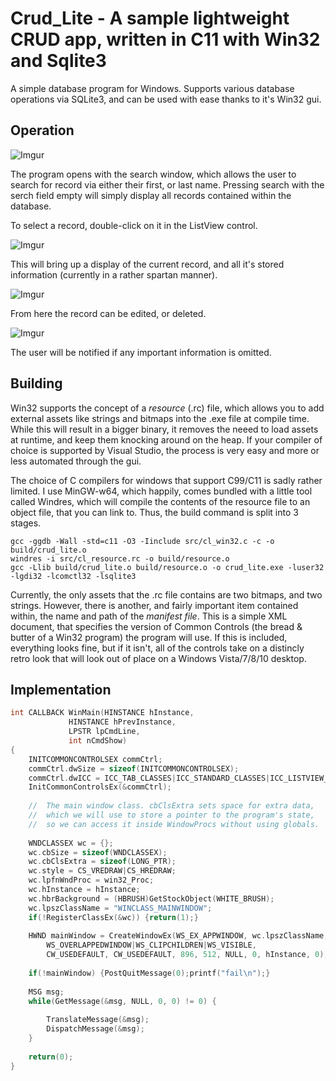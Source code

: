 # Crud_Lite - A sample lightweight CRUD app, written in C11 with Win32 and Sqlite3

A simple database program for Windows. Supports various database operations via SQLite3, and can be used with ease thanks to it's Win32 gui.     

## Operation
![Imgur](https://i.imgur.com/mb6l96d.png)

The program opens with the search window, which allows the user to search for record via either their first, or last name. Pressing search with the serch field empty will simply display all records contained within the database.

To select a record, double-click on it in the ListView control. 

![Imgur](https://i.imgur.com/wexBxvs.png)

This will bring up a display of the current record, and all it's stored information (currently in a rather spartan manner).

![Imgur](https://i.imgur.com/zsEqn8r.png)

From here the record can be edited, or deleted. 

![Imgur](https://i.imgur.com/KN9wx3k.png)

The user will be notified if any important information is omitted.


## Building

Win32 supports the concept of a _resource_ (.rc) file, which allows you to add external assets like strings and bitmaps into the .exe file at compile time. While this will result in a bigger binary, it removes the neeed to load assets at runtime, and keep them knocking around on the heap. If your compiler of choice is supported by Visual Studio, the process is very easy and more or less automated through the gui. 
 
The choice of C compilers for windows that support C99/C11 is sadly rather limited. I use MinGW-w64, which happily, comes bundled with a little tool called Windres, which will compile the contents of the resource file to an object file, that you can link to. Thus, the build command is split into 3 stages. 
```
gcc -ggdb -Wall -std=c11 -O3 -Iinclude src/cl_win32.c -c -o build/crud_lite.o
windres -i src/cl_resource.rc -o build/resource.o
gcc -Llib build/crud_lite.o build/resource.o -o crud_lite.exe -luser32 -lgdi32 -lcomctl32 -lsqlite3
```
Currently, the only assets that the .rc file contains are two bitmaps, and two strings. However, there is another, and fairly  important item contained within, the name and path of the _manifest file_. This is a simple XML document, that specifies the version of Common Controls (the bread & butter of a Win32 program) the program will use. If this is included, everything looks fine, but if it isn't, all of the controls take on a distincly retro look that will look out of place on a Windows Vista/7/8/10 desktop.

## Implementation

```c
int CALLBACK WinMain(HINSTANCE hInstance,
		     HINSTANCE hPrevInstance,
		     LPSTR lpCmdLine,
		     int nCmdShow)
{
	INITCOMMONCONTROLSEX commCtrl;
	commCtrl.dwSize = sizeof(INITCOMMONCONTROLSEX);
	commCtrl.dwICC = ICC_TAB_CLASSES|ICC_STANDARD_CLASSES|ICC_LISTVIEW_CLASSES;
	InitCommonControlsEx(&commCtrl);
	
	//	The main window class. cbClsExtra sets space for extra data, 
	//	which we will use to store a pointer to the program's state,
	// 	so we can access it inside WindowProcs without using globals.	
	
	WNDCLASSEX wc = {};
	wc.cbSize = sizeof(WNDCLASSEX);
	wc.cbClsExtra = sizeof(LONG_PTR);
	wc.style = CS_VREDRAW|CS_HREDRAW;
	wc.lpfnWndProc = win32_Proc;
	wc.hInstance = hInstance;
	wc.hbrBackground = (HBRUSH)GetStockObject(WHITE_BRUSH);
	wc.lpszClassName = "WINCLASS_MAINWINDOW";		
	if(!RegisterClassEx(&wc)) {return(1);}	
	
	HWND mainWindow = CreateWindowEx(WS_EX_APPWINDOW, wc.lpszClassName, "Crud Lite", 
		WS_OVERLAPPEDWINDOW|WS_CLIPCHILDREN|WS_VISIBLE, 
		CW_USEDEFAULT, CW_USEDEFAULT, 896, 512, NULL, 0, hInstance, 0);
	
	if(!mainWindow) {PostQuitMessage(0);printf("fail\n");}
		
	MSG msg;	
	while(GetMessage(&msg, NULL, 0, 0) != 0) {				
	
		TranslateMessage(&msg);
		DispatchMessage(&msg);					
	}	
	
	return(0);
}
```
